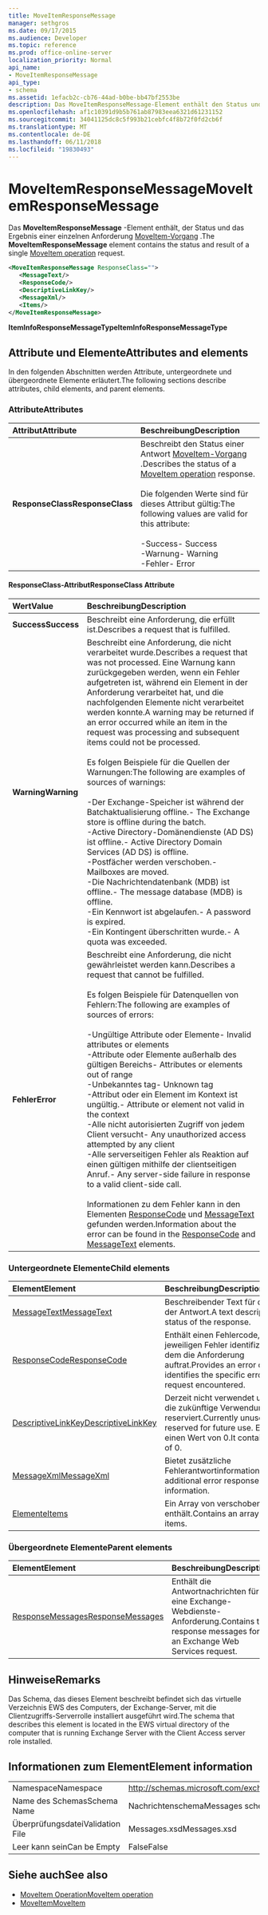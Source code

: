 ```yaml
---
title: MoveItemResponseMessage
manager: sethgros
ms.date: 09/17/2015
ms.audience: Developer
ms.topic: reference
ms.prod: office-online-server
localization_priority: Normal
api_name:
- MoveItemResponseMessage
api_type:
- schema
ms.assetid: 1efacb2c-cb76-44ad-b0be-bb47bf2553be
description: Das MoveItemResponseMessage-Element enthält den Status und das Ergebnis einer Anforderung MoveItem-Vorgang.
ms.openlocfilehash: af1c10391d9b5b761ab87983eea6321d61231152
ms.sourcegitcommit: 34041125dc8c5f993b21cebfc4f8b72f0fd2cb6f
ms.translationtype: MT
ms.contentlocale: de-DE
ms.lasthandoff: 06/11/2018
ms.locfileid: "19830493"
---
```

# <a name="moveitemresponsemessage"></a><span data-ttu-id="86364-103">MoveItemResponseMessage</span><span class="sxs-lookup"><span data-stu-id="86364-103">MoveItemResponseMessage</span></span>

<span data-ttu-id="86364-104">Das **MoveItemResponseMessage** -Element enthält, der Status und das Ergebnis einer einzelnen Anforderung [MoveItem-Vorgang](moveitem-operation.md) .</span><span class="sxs-lookup"><span data-stu-id="86364-104">The **MoveItemResponseMessage** element contains the status and result of a single [MoveItem operation](moveitem-operation.md) request.</span></span> 
  
```xml
<MoveItemResponseMessage ResponseClass="">
   <MessageText/>
   <ResponseCode/>
   <DescriptiveLinkKey/>
   <MessageXml/>
   <Items/>
</MoveItemResponseMessage>
```

 <span data-ttu-id="86364-105">**ItemInfoResponseMessageType**</span><span class="sxs-lookup"><span data-stu-id="86364-105">**ItemInfoResponseMessageType**</span></span>
## <a name="attributes-and-elements"></a><span data-ttu-id="86364-106">Attribute und Elemente</span><span class="sxs-lookup"><span data-stu-id="86364-106">Attributes and elements</span></span>

<span data-ttu-id="86364-107">In den folgenden Abschnitten werden Attribute, untergeordnete und übergeordnete Elemente erläutert.</span><span class="sxs-lookup"><span data-stu-id="86364-107">The following sections describe attributes, child elements, and parent elements.</span></span>
  
### <a name="attributes"></a><span data-ttu-id="86364-108">Attribute</span><span class="sxs-lookup"><span data-stu-id="86364-108">Attributes</span></span>

|<span data-ttu-id="86364-109">**Attribut**</span><span class="sxs-lookup"><span data-stu-id="86364-109">**Attribute**</span></span>|<span data-ttu-id="86364-110">**Beschreibung**</span><span class="sxs-lookup"><span data-stu-id="86364-110">**Description**</span></span>|
|:-----|:-----|
|<span data-ttu-id="86364-111">**ResponseClass**</span><span class="sxs-lookup"><span data-stu-id="86364-111">**ResponseClass**</span></span> <br/> | <span data-ttu-id="86364-112">Beschreibt den Status einer Antwort [MoveItem-Vorgang](moveitem-operation.md) .</span><span class="sxs-lookup"><span data-stu-id="86364-112">Describes the status of a [MoveItem operation](moveitem-operation.md) response.</span></span> <br/><br/><span data-ttu-id="86364-113">Die folgenden Werte sind für dieses Attribut gültig:</span><span class="sxs-lookup"><span data-stu-id="86364-113">The following values are valid for this attribute:</span></span>  <br/><br/><span data-ttu-id="86364-114">-Success</span><span class="sxs-lookup"><span data-stu-id="86364-114">-  Success</span></span>  <br/><span data-ttu-id="86364-115">-Warnung</span><span class="sxs-lookup"><span data-stu-id="86364-115">-  Warning</span></span>  <br/><span data-ttu-id="86364-116">-Fehler</span><span class="sxs-lookup"><span data-stu-id="86364-116">-  Error</span></span>  <br/> |
   
#### <a name="responseclass-attribute"></a><span data-ttu-id="86364-117">ResponseClass-Attribut</span><span class="sxs-lookup"><span data-stu-id="86364-117">ResponseClass Attribute</span></span>

|<span data-ttu-id="86364-118">**Wert**</span><span class="sxs-lookup"><span data-stu-id="86364-118">**Value**</span></span>|<span data-ttu-id="86364-119">**Beschreibung**</span><span class="sxs-lookup"><span data-stu-id="86364-119">**Description**</span></span>|
|:-----|:-----|
|<span data-ttu-id="86364-120">**Success**</span><span class="sxs-lookup"><span data-stu-id="86364-120">**Success**</span></span> <br/> |<span data-ttu-id="86364-121">Beschreibt eine Anforderung, die erfüllt ist.</span><span class="sxs-lookup"><span data-stu-id="86364-121">Describes a request that is fulfilled.</span></span>  <br/> |
|<span data-ttu-id="86364-122">**Warning**</span><span class="sxs-lookup"><span data-stu-id="86364-122">**Warning**</span></span> <br/> | <span data-ttu-id="86364-123">Beschreibt eine Anforderung, die nicht verarbeitet wurde.</span><span class="sxs-lookup"><span data-stu-id="86364-123">Describes a request that was not processed.</span></span> <span data-ttu-id="86364-124">Eine Warnung kann zurückgegeben werden, wenn ein Fehler aufgetreten ist, während ein Element in der Anforderung verarbeitet hat, und die nachfolgenden Elemente nicht verarbeitet werden konnte.</span><span class="sxs-lookup"><span data-stu-id="86364-124">A warning may be returned if an error occurred while an item in the request was processing and subsequent items could not be processed.</span></span> <br/><br/><span data-ttu-id="86364-125">Es folgen Beispiele für die Quellen der Warnungen:</span><span class="sxs-lookup"><span data-stu-id="86364-125">The following are examples of sources of warnings:</span></span>  <br/><br/><span data-ttu-id="86364-126">-Der Exchange-Speicher ist während der Batchaktualisierung offline.</span><span class="sxs-lookup"><span data-stu-id="86364-126">-  The Exchange store is offline during the batch.</span></span>  <br/><span data-ttu-id="86364-127">-Active Directory-Domänendienste (AD DS) ist offline.</span><span class="sxs-lookup"><span data-stu-id="86364-127">-  Active Directory Domain Services (AD DS) is offline.</span></span>  <br/><span data-ttu-id="86364-128">-Postfächer werden verschoben.</span><span class="sxs-lookup"><span data-stu-id="86364-128">-  Mailboxes are moved.</span></span>  <br/><span data-ttu-id="86364-129">-Die Nachrichtendatenbank (MDB) ist offline.</span><span class="sxs-lookup"><span data-stu-id="86364-129">-  The message database (MDB) is offline.</span></span>  <br/><span data-ttu-id="86364-130">-Ein Kennwort ist abgelaufen.</span><span class="sxs-lookup"><span data-stu-id="86364-130">-  A password is expired.</span></span>  <br/><span data-ttu-id="86364-131">-Ein Kontingent überschritten wurde.</span><span class="sxs-lookup"><span data-stu-id="86364-131">-  A quota was exceeded.</span></span>  <br/> |
|<span data-ttu-id="86364-132">**Fehler**</span><span class="sxs-lookup"><span data-stu-id="86364-132">**Error**</span></span> <br/> | <span data-ttu-id="86364-133">Beschreibt eine Anforderung, die nicht gewährleistet werden kann.</span><span class="sxs-lookup"><span data-stu-id="86364-133">Describes a request that cannot be fulfilled.</span></span> <br/><br/><span data-ttu-id="86364-134">Es folgen Beispiele für Datenquellen von Fehlern:</span><span class="sxs-lookup"><span data-stu-id="86364-134">The following are examples of sources of errors:</span></span>  <br/><br/><span data-ttu-id="86364-135">-Ungültige Attribute oder Elemente</span><span class="sxs-lookup"><span data-stu-id="86364-135">-  Invalid attributes or elements</span></span>  <br/><span data-ttu-id="86364-136">-Attribute oder Elemente außerhalb des gültigen Bereichs</span><span class="sxs-lookup"><span data-stu-id="86364-136">-  Attributes or elements out of range</span></span>  <br/><span data-ttu-id="86364-137">-Unbekanntes tag</span><span class="sxs-lookup"><span data-stu-id="86364-137">-  Unknown tag</span></span>  <br/><span data-ttu-id="86364-138">-Attribut oder ein Element im Kontext ist ungültig.</span><span class="sxs-lookup"><span data-stu-id="86364-138">-  Attribute or element not valid in the context</span></span>  <br/><span data-ttu-id="86364-139">-Alle nicht autorisierten Zugriff von jedem Client versucht</span><span class="sxs-lookup"><span data-stu-id="86364-139">-  Any unauthorized access attempted by any client</span></span>  <br/><span data-ttu-id="86364-140">-Alle serverseitigen Fehler als Reaktion auf einen gültigen mithilfe der clientseitigen Anruf.</span><span class="sxs-lookup"><span data-stu-id="86364-140">-  Any server-side failure in response to a valid client-side call.</span></span>  <br/><br/>  <span data-ttu-id="86364-141">Informationen zu dem Fehler kann in den Elementen [ResponseCode](responsecode.md) und [MessageText](messagetext.md) gefunden werden.</span><span class="sxs-lookup"><span data-stu-id="86364-141">Information about the error can be found in the [ResponseCode](responsecode.md) and [MessageText](messagetext.md) elements.</span></span>  <br/> |
   
### <a name="child-elements"></a><span data-ttu-id="86364-142">Untergeordnete Elemente</span><span class="sxs-lookup"><span data-stu-id="86364-142">Child elements</span></span>

|<span data-ttu-id="86364-143">**Element**</span><span class="sxs-lookup"><span data-stu-id="86364-143">**Element**</span></span>|<span data-ttu-id="86364-144">**Beschreibung**</span><span class="sxs-lookup"><span data-stu-id="86364-144">**Description**</span></span>|
|:-----|:-----|
|[<span data-ttu-id="86364-145">MessageText</span><span class="sxs-lookup"><span data-stu-id="86364-145">MessageText</span></span>](messagetext.md) <br/> |<span data-ttu-id="86364-146">Beschreibender Text für den Status der Antwort.</span><span class="sxs-lookup"><span data-stu-id="86364-146">A text description of the status of the response.</span></span>  <br/> |
|[<span data-ttu-id="86364-147">ResponseCode</span><span class="sxs-lookup"><span data-stu-id="86364-147">ResponseCode</span></span>](responsecode.md) <br/> |<span data-ttu-id="86364-148">Enthält einen Fehlercode, der den jeweiligen Fehler identifiziert, bei dem die Anforderung auftrat.</span><span class="sxs-lookup"><span data-stu-id="86364-148">Provides an error code that identifies the specific error that the request encountered.</span></span>  <br/> |
|[<span data-ttu-id="86364-149">DescriptiveLinkKey</span><span class="sxs-lookup"><span data-stu-id="86364-149">DescriptiveLinkKey</span></span>](descriptivelinkkey.md) <br/> |<span data-ttu-id="86364-150">Derzeit nicht verwendet und ist für die zukünftige Verwendung reserviert.</span><span class="sxs-lookup"><span data-stu-id="86364-150">Currently unused and is reserved for future use.</span></span> <span data-ttu-id="86364-151">Es enthält einen Wert von 0.</span><span class="sxs-lookup"><span data-stu-id="86364-151">It contains a value of 0.</span></span>  <br/> |
|[<span data-ttu-id="86364-152">MessageXml</span><span class="sxs-lookup"><span data-stu-id="86364-152">MessageXml</span></span>](messagexml.md) <br/> |<span data-ttu-id="86364-153">Bietet zusätzliche Fehlerantwortinformationen.</span><span class="sxs-lookup"><span data-stu-id="86364-153">Provides additional error response information.</span></span>  <br/> |
|[<span data-ttu-id="86364-154">Elemente</span><span class="sxs-lookup"><span data-stu-id="86364-154">Items</span></span>](items.md) <br/> |<span data-ttu-id="86364-155">Ein Array von verschobene Elemente enthält.</span><span class="sxs-lookup"><span data-stu-id="86364-155">Contains an array of moved items.</span></span>  <br/> |
   
### <a name="parent-elements"></a><span data-ttu-id="86364-156">Übergeordnete Elemente</span><span class="sxs-lookup"><span data-stu-id="86364-156">Parent elements</span></span>

|<span data-ttu-id="86364-157">**Element**</span><span class="sxs-lookup"><span data-stu-id="86364-157">**Element**</span></span>|<span data-ttu-id="86364-158">**Beschreibung**</span><span class="sxs-lookup"><span data-stu-id="86364-158">**Description**</span></span>|
|:-----|:-----|
|[<span data-ttu-id="86364-159">ResponseMessages</span><span class="sxs-lookup"><span data-stu-id="86364-159">ResponseMessages</span></span>](responsemessages.md) <br/> |<span data-ttu-id="86364-160">Enthält die Antwortnachrichten für eine Exchange-Webdienste-Anforderung.</span><span class="sxs-lookup"><span data-stu-id="86364-160">Contains the response messages for an Exchange Web Services request.</span></span>  <br/> |
   
## <a name="remarks"></a><span data-ttu-id="86364-161">Hinweise</span><span class="sxs-lookup"><span data-stu-id="86364-161">Remarks</span></span>

<span data-ttu-id="86364-162">Das Schema, das dieses Element beschreibt befindet sich das virtuelle Verzeichnis EWS des Computers, der Exchange-Server, mit die Clientzugriffs-Serverrolle installiert ausgeführt wird.</span><span class="sxs-lookup"><span data-stu-id="86364-162">The schema that describes this element is located in the EWS virtual directory of the computer that is running Exchange Server with the Client Access server role installed.</span></span>
  
## <a name="element-information"></a><span data-ttu-id="86364-163">Informationen zum Element</span><span class="sxs-lookup"><span data-stu-id="86364-163">Element information</span></span>

|||
|:-----|:-----|
|<span data-ttu-id="86364-164">Namespace</span><span class="sxs-lookup"><span data-stu-id="86364-164">Namespace</span></span>  <br/> |http://schemas.microsoft.com/exchange/services/2006/messages  <br/> |
|<span data-ttu-id="86364-165">Name des Schemas</span><span class="sxs-lookup"><span data-stu-id="86364-165">Schema Name</span></span>  <br/> |<span data-ttu-id="86364-166">Nachrichtenschema</span><span class="sxs-lookup"><span data-stu-id="86364-166">Messages schema</span></span>  <br/> |
|<span data-ttu-id="86364-167">Überprüfungsdatei</span><span class="sxs-lookup"><span data-stu-id="86364-167">Validation File</span></span>  <br/> |<span data-ttu-id="86364-168">Messages.xsd</span><span class="sxs-lookup"><span data-stu-id="86364-168">Messages.xsd</span></span>  <br/> |
|<span data-ttu-id="86364-169">Leer kann sein</span><span class="sxs-lookup"><span data-stu-id="86364-169">Can be Empty</span></span>  <br/> |<span data-ttu-id="86364-170">False</span><span class="sxs-lookup"><span data-stu-id="86364-170">False</span></span>  <br/> |
   
## <a name="see-also"></a><span data-ttu-id="86364-171">Siehe auch</span><span class="sxs-lookup"><span data-stu-id="86364-171">See also</span></span>

- [<span data-ttu-id="86364-172">MoveItem Operation</span><span class="sxs-lookup"><span data-stu-id="86364-172">MoveItem operation</span></span>](moveitem-operation.md)
- [<span data-ttu-id="86364-173">MoveItem</span><span class="sxs-lookup"><span data-stu-id="86364-173">MoveItem</span></span>](moveitem.md)

